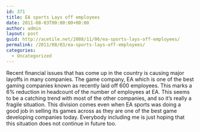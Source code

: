 ```yaml
---
id: 371
title: EA sports Lays off employees
date: 2011-08-03T00:00:00+00:00
author: admin
layout: post
guid: http://acetile.net/2008/11/06/ea-sports-lays-off-employees/
permalink: /2011/08/03/ea-sports-lays-off-employees/
categories:
  - Uncategorized
---
```

Recent financial issues that has come up in the country is causing major layoffs in many companies. The game company, EA which is one of the best gaming companies known as recently laid off 600 employees. This marks a 6% reduction in headcount of the number of employees at EA. This seems to be a catching trend with most of the other companies, and so it&#8217;s really a fragile situation. This division comes even when EA sports was doing a good job in selling its games across as they are one of the best game developing companies today. Everybody including me is just hoping that this situation does not continue in future too.